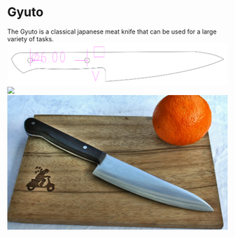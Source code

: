 # Gyuto
The Gyuto is a classical japanese meat knife that can be used for a large variety of tasks.
![](gyuto.svg)
![](preview.svg)
![preview](gallery_1.jpg)
